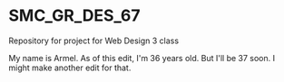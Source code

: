 # SMC_GR_DES_67
Repository for project for Web Design 3 class

My name is Armel. As of this edit, I'm 36 years old. But I'll be 37 soon. I might make another edit for that. 
